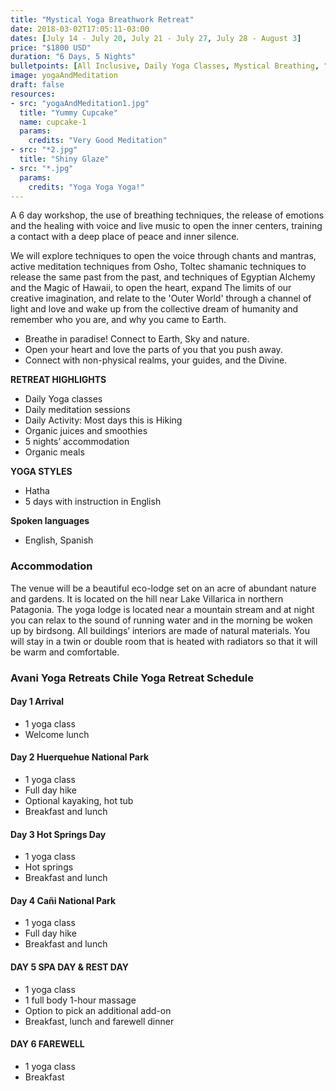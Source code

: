 ```yaml
---
title: "Mystical Yoga Breathwork Retreat"
date: 2018-03-02T17:05:11-03:00
dates: [July 14 - July 20, July 21 - July 27, July 28 - August 3]
price: "$1800 USD"
duration: "6 Days, 5 Nights"
bulletpoints: [All Inclusive, Daily Yoga Classes, Mystical Breathing, "Local, Organic Meals"]
image: yogaAndMeditation
draft: false
resources:
- src: "yogaAndMeditation1.jpg"
  title: "Yummy Cupcake"
  name: cupcake-1
  params: 
    credits: "Very Good Meditation"
- src: "*2.jpg"
  title: "Shiny Glaze"
- src: "*.jpg"
  params: 
    credits: "Yoga Yoga Yoga!"
---
```

A 6 day workshop, the use of breathing techniques, the release of emotions and the healing with voice and live music to open the inner centers, training a contact with a deep place of peace and inner silence.

We will explore techniques to open the voice through chants and mantras, active meditation techniques from Osho, Toltec shamanic techniques to release the same past from the past, and techniques of Egyptian Alchemy and the Magic of Hawaii, to open the heart, expand The limits of our creative imagination, and relate to the 'Outer World' through a channel of light 
and love and wake up from the collective dream of humanity and remember who you are, and why you came to Earth. 

* Breathe in paradise! Connect to Earth, Sky and nature.
* Open your heart and love the parts of you that you push away.
* Connect with non-physical realms, your guides, and the Divine.

**RETREAT HIGHLIGHTS**

* Daily Yoga classes
* Daily meditation sessions
* Daily Activity: Most days this is Hiking
* Organic juices and smoothies
* 5 nights’ accommodation
* Organic meals

**YOGA STYLES**

* Hatha
* 5 days with instruction in English

**Spoken languages**

* English, Spanish

### Accommodation

The venue will be a beautiful eco-lodge set on an acre of abundant nature and gardens. It is located on the hill near Lake Villarica in northern Patagonia. The yoga lodge is located near a mountain stream and at night you can relax to the sound of running water and in the morning be woken up by birdsong. All buildings’ interiors are made of natural materials. You will stay in a twin or double room that is heated with radiators so that it will be warm and comfortable.

### Avani Yoga Retreats Chile Yoga Retreat Schedule

#### Day 1 Arrival

* 1 yoga class
* Welcome lunch

#### Day 2 Huerquehue National Park

* 1 yoga class
* Full day hike
* Optional kayaking, hot tub
* Breakfast and lunch

#### Day 3 Hot Springs Day

* 1 yoga class
* Hot springs
* Breakfast and lunch

#### Day 4 Cañi National Park

* 1 yoga class
* Full day hike
* Breakfast and lunch

#### DAY 5 SPA DAY & REST DAY

* 1 yoga class
* 1 full body 1-hour massage
* Option to pick an additional add-on
* Breakfast, lunch and farewell dinner

#### DAY 6 FAREWELL

* 1 yoga class
* Breakfast
